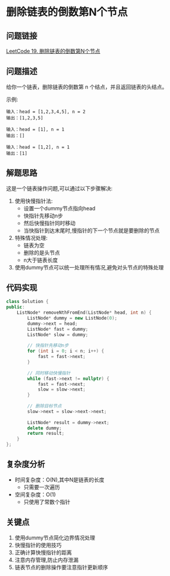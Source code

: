 # 删除链表的倒数第N个节点

## 问题链接
[LeetCode 19. 删除链表的倒数第N个节点](https://leetcode.com/problems/remove-nth-node-from-end-of-list/)

## 问题描述
给你一个链表，删除链表的倒数第 n 个结点，并且返回链表的头结点。

示例:
```
输入：head = [1,2,3,4,5], n = 2
输出：[1,2,3,5]

输入：head = [1], n = 1
输出：[]

输入：head = [1,2], n = 1
输出：[1]
```

## 解题思路
这是一个链表操作问题,可以通过以下步骤解决:

1. 使用快慢指针法:
   - 设置一个dummy节点指向head
   - 快指针先移动n步
   - 然后快慢指针同时移动
   - 当快指针到达末尾时,慢指针的下一个节点就是要删除的节点
2. 特殊情况处理:
   - 链表为空
   - 删除的是头节点
   - n大于链表长度
3. 使用dummy节点可以统一处理所有情况,避免对头节点的特殊处理

## 代码实现
```cpp
class Solution {
public:
    ListNode* removeNthFromEnd(ListNode* head, int n) {
        ListNode* dummy = new ListNode(0);
        dummy->next = head;
        ListNode* fast = dummy;
        ListNode* slow = dummy;
        
        // 快指针先移动n步
        for (int i = 0; i < n; i++) {
            fast = fast->next;
        }
        
        // 同时移动快慢指针
        while (fast->next != nullptr) {
            fast = fast->next;
            slow = slow->next;
        }
        
        // 删除目标节点
        slow->next = slow->next->next;
        
        ListNode* result = dummy->next;
        delete dummy;
        return result;
    }
};
```

## 复杂度分析
- 时间复杂度：O(N),其中N是链表的长度
  - 只需要一次遍历
- 空间复杂度：O(1)
  - 只使用了常数个指针

## 关键点
1. 使用dummy节点简化边界情况处理
2. 快慢指针的使用技巧
3. 正确计算快慢指针的距离
4. 注意内存管理,防止内存泄漏
5. 链表节点的删除操作要注意指针更新顺序
